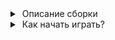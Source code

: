 <details>

<summary> Описание сборки </summary>

Minecraft 1.20.1\
Java 17\
Forge ModLoader 47.4.0\
Рекоммендуемое кол-во памяти: 4-6 GB (на 4гб сборке может не хватать памяти для загрузки миров).\

</details>

<details>
  
<summary> Как начать играть? </summary>

### Установка лаунчера

1) Заходим с ВПНом и качаем лаунчер:
https://prismlauncher.org/download/windows/

2) Устанавливаем и закрываем лаунчер

3) Качаем файл accounts.json и добавляем его с заменой в %appdata%/PrismLauncher/

4) Создаем свой оффлайн аккаунт и делаем его дефлотным (No profile Xbox profile missing не удалять!):
![telegram-cloud-photo-size-2-5343725991480129983-y](https://github.com/user-attachments/assets/ef65df7b-bbd6-41a7-889f-a025319dba48)

5) Качаем архив со сборкой и добавляем в лаунчер
![telegram-cloud-photo-size-2-5341474191666444065-y](https://github.com/user-attachments/assets/6bec3fba-a0d7-4624-999a-53e76a030839) 

6) Заходим. 

</details>

